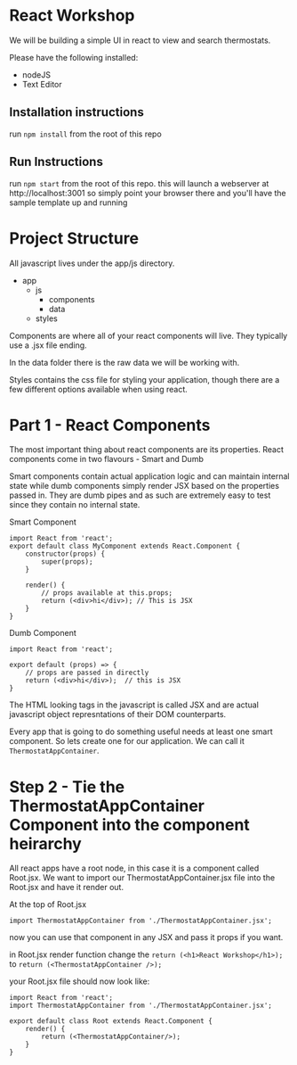 # React Workshop

We will be building a simple UI in react to view and search thermostats.

Please have the following installed:

* nodeJS
* Text Editor

## Installation instructions

run `npm install` from the root of this repo

## Run Instructions

run `npm start` from the root of this repo. this will launch a webserver at http://localhost:3001 so simply point your browser there and you'll have the sample template up and running

# Project Structure

All javascript lives under the app/js directory.

* app
    * js
        * components
        * data
    * styles
    
Components are where all of your react components will live. They typically use a .jsx file ending.

In the data folder there is the raw data we will be working with. 

Styles contains the css file for styling your application, though there are a few different options available when using react.

# Part 1 - React Components

The most important thing about react components are its properties. 
React components come in two flavours - Smart and Dumb

Smart components contain actual application logic and can maintain internal state while dumb components simply render JSX based on the properties passed in.
They are dumb pipes and as such are extremely easy to test since they contain no internal state. 

Smart Component



	import React from 'react';
	export default class MyComponent extends React.Component {
		constructor(props) {
			super(props);
		}
		
		render() {
			// props available at this.props;
			return (<div>hi</div>); // This is JSX
		}
	}


Dumb Component

	import React from 'react';
	
	export default (props) => {
		// props are passed in directly
		return (<div>hi</div>);  // this is JSX
	}


The HTML looking tags in the javascript is called JSX and are actual javascript object 
represntations of their DOM counterparts. 

Every app that is going to do something useful needs at least one smart component. So lets create one for our application. 
We can call it `ThermostatAppContainer`.


# Step 2 - Tie the ThermostatAppContainer Component into the component heirarchy

All react apps have a root node, in this case it is a component called Root.jsx. We want to import our ThermostatAppContainer.jsx
file into the Root.jsx and have it render out. 

At the top of  Root.jsx

    import ThermostatAppContainer from './ThermostatAppContainer.jsx';
    
now you can use that component in any JSX and pass it props if you want.

in Root.jsx render function change the `return (<h1>React Workshop</h1>);` to 
`return (<ThermostatAppContainer />);`

your Root.jsx file should now look like:

	import React from 'react';
	import ThermostatAppContainer from './ThermostatAppContainer.jsx';
	
	export default class Root extends React.Component {
		render() {
			return (<ThermostatAppContainer/>);
		}
	}